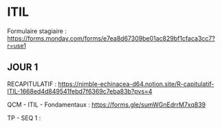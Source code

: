 # ITIL

Formulaire stagiaire : https://forms.monday.com/forms/e7ea8d67309be01ac829bf1cfaca3cc7?r=use1

## JOUR 1

RECAPITULATIF : https://nimble-echinacea-d64.notion.site/R-capitulatif-ITIL-1668ed4d849541febd7f6369c7eba83b?pvs=4

QCM - ITIL - Fondamentaux : https://forms.gle/sumWGnEdrrM7xq839

TP - SEQ 1 : 
